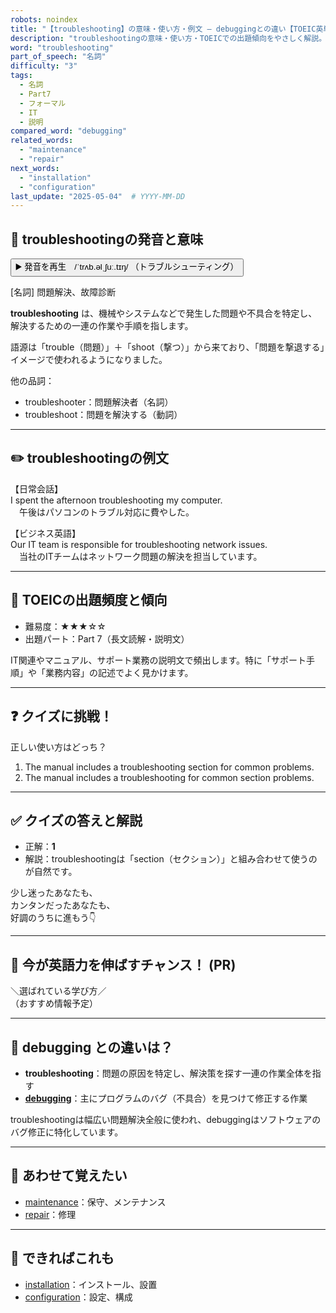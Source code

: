```yaml
---
robots: noindex
title: "【troubleshooting】の意味・使い方・例文 ― debuggingとの違い【TOEIC英単語】"
description: "troubleshootingの意味・使い方・TOEICでの出題傾向をやさしく解説。例文・クイズ付きでdebuggingとの違いもわかりやすく学べます。"
word: "troubleshooting"
part_of_speech: "名詞"
difficulty: "3"
tags:
  - 名詞
  - Part7
  - フォーマル
  - IT
  - 説明
compared_word: "debugging"
related_words:
  - "maintenance"
  - "repair"
next_words:
  - "installation"
  - "configuration"
last_update: "2025-05-04"  # YYYY-MM-DD
---
```


## 🔰 troubleshootingの発音と意味

<button class="play-audio" onclick="playTTS('troubleshooting')">
  <span class="play-audio-main">
    ▶️ 発音を再生　/ˈtrʌb.əlˌʃuː.tɪŋ/
  </span>
  <span class="play-audio-sub">
    （トラブルシューティング）
  </span>
</button>

[名詞] 問題解決、故障診断

**troubleshooting** は、機械やシステムなどで発生した問題や不具合を特定し、解決するための一連の作業や手順を指します。

語源は「trouble（問題）」＋「shoot（撃つ）」から来ており、「問題を撃退する」イメージで使われるようになりました。

他の品詞：  
- troubleshooter：問題解決者（名詞）
- troubleshoot：問題を解決する（動詞）

---

## ✏️ troubleshootingの例文

【日常会話】  
I spent the afternoon troubleshooting my computer.  
　午後はパソコンのトラブル対応に費やした。

【ビジネス英語】  
Our IT team is responsible for troubleshooting network issues.  
　当社のITチームはネットワーク問題の解決を担当しています。

---

## 🎯 TOEICの出題頻度と傾向

- 難易度：★★★☆☆
- 出題パート：Part 7（長文読解・説明文）

IT関連やマニュアル、サポート業務の説明文で頻出します。特に「サポート手順」や「業務内容」の記述でよく見かけます。

---

## ❓ クイズに挑戦！

正しい使い方はどっち？

1. The manual includes a troubleshooting section for common problems.  
2. The manual includes a troubleshooting for common section problems.

---

## ✅ クイズの答えと解説

- 正解：**1**
- 解説：troubleshootingは「section（セクション）」と組み合わせて使うのが自然です。

少し迷ったあなたも、  
カンタンだったあなたも、  
好調のうちに進もう👇️

---

## 🚀 今が英語力を伸ばすチャンス！ (PR)

<div class="info-center">
＼選ばれている学び方／<br>  
（おすすめ情報予定）
</div>

---

## 🤔  debugging との違いは？

- **troubleshooting**：問題の原因を特定し、解決策を探す一連の作業全体を指す
- **[debugging](/debugging)**：主にプログラムのバグ（不具合）を見つけて修正する作業

troubleshootingは幅広い問題解決全般に使われ、debuggingはソフトウェアのバグ修正に特化しています。

---

## 🧩 あわせて覚えたい

- [maintenance](/maintenance)：保守、メンテナンス
- [repair](/repair)：修理

---

## 📖 できればこれも

- [installation](/installation)：インストール、設置
- [configuration](/configuration)：設定、構成

<!-- cvid: aid30_bid31 -->
